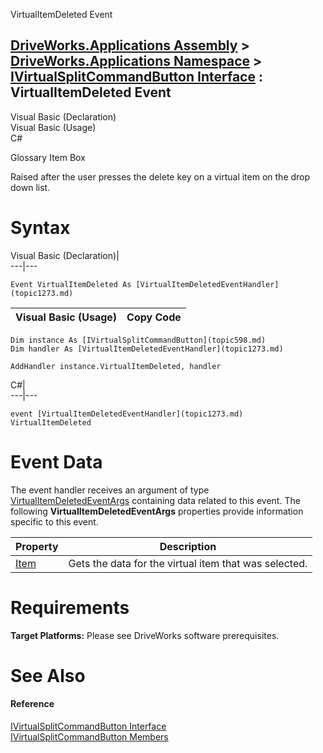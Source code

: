 VirtualItemDeleted Event   
  
[DriveWorks.Applications Assembly](topic13.md) > [DriveWorks.Applications Namespace](topic16.md) > [IVirtualSplitCommandButton Interface](topic598.md) : VirtualItemDeleted Event  
---  
  
Visual Basic (Declaration)    
Visual Basic (Usage)    
C# 

Glossary Item Box

Raised after the user presses the delete key on a virtual item on the drop down list. 

# Syntax

Visual Basic (Declaration)|   
---|---  
      
    
    Event VirtualItemDeleted As [VirtualItemDeletedEventHandler](topic1273.md)  
  
Visual Basic (Usage)| Copy Code  
---|---  
      
    
    Dim instance As [IVirtualSplitCommandButton](topic598.md)
    Dim handler As [VirtualItemDeletedEventHandler](topic1273.md)
     
    AddHandler instance.VirtualItemDeleted, handler  
  
C#|   
---|---  
      
    
    event [VirtualItemDeletedEventHandler](topic1273.md) VirtualItemDeleted  
  
# Event Data

The event handler receives an argument of type [VirtualItemDeletedEventArgs](topic1167.md) containing data related to this event. The following **VirtualItemDeletedEventArgs** properties provide information specific to this event.

Property| Description  
---|---  
[Item](topic1174.md)| Gets the data for the virtual item that was selected.   
  
# Requirements

**Target Platforms:** Please see DriveWorks software prerequisites.

# See Also

#### Reference

[IVirtualSplitCommandButton Interface](topic598.md)   
[IVirtualSplitCommandButton Members](topic599.md)


